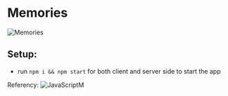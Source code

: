 # Memories

![Memories](https://i.ibb.co/Z8Y0CJv/Screenshot-2020-10-30-at-11-10-04.png)

## Setup:

- run ```npm i && npm start``` for both client and server side to start the app

Referency:
![JavaScriptM](https://www.youtube.com/channel/UCmXmlB4-HJytD7wek0Uo97A)
